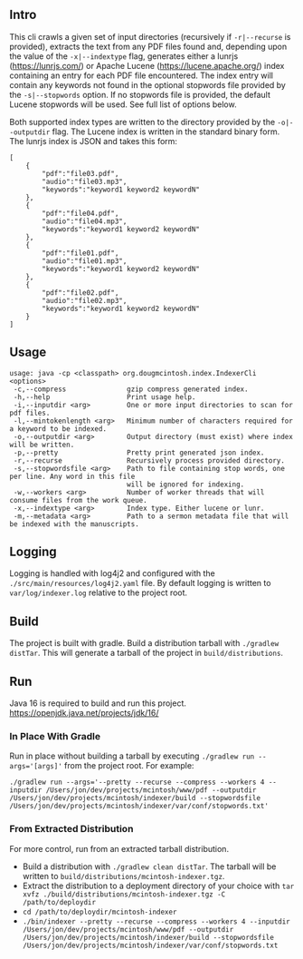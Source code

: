 ## Intro

This cli crawls a given set of input directories (recursively if `-r|--recurse` is provided), extracts the text from any PDF files found and, depending upon the value of the `-x|--indextype` flag, generates either a lunrjs (https://lunrjs.com/) or Apache Lucene (https://lucene.apache.org/) index containing an entry for each PDF file encountered. The index entry will contain any keywords not found in the optional stopwords file provided by the `-s|--stopwords` option. If no stopwords file is provided, the default Lucene stopwords will be used. See full list of options below.

Both supported index types are written to the directory provided by the `-o|--outputdir` flag. The Lucene index is written in the standard binary form. The lunrjs index is JSON and takes this form:

```
[
	{
		"pdf":"file03.pdf",
		"audio":"file03.mp3",
		"keywords":"keyword1 keyword2 keywordN"
	},
	{
		"pdf":"file04.pdf",
		"audio":"file04.mp3",
		"keywords":"keyword1 keyword2 keywordN"
	},
	{
		"pdf":"file01.pdf",
		"audio":"file01.mp3",
		"keywords":"keyword1 keyword2 keywordN"
	},
	{
		"pdf":"file02.pdf",
		"audio":"file02.mp3",
		"keywords":"keyword1 keyword2 keywordN"
	}
]
```

## Usage

```
usage: java -cp <classpath> org.dougmcintosh.index.IndexerCli <options>
 -c,--compress               gzip compress generated index.
 -h,--help                   Print usage help.
 -i,--inputdir <arg>         One or more input directories to scan for pdf files.
 -l,--mintokenlength <arg>   Minimum number of characters required for a keyword to be indexed.
 -o,--outputdir <arg>        Output directory (must exist) where index will be written.
 -p,--pretty                 Pretty print generated json index.
 -r,--recurse                Recursively process provided directory.
 -s,--stopwordsfile <arg>    Path to file containing stop words, one per line. Any word in this file
                             will be ignored for indexing.
 -w,--workers <arg>          Number of worker threads that will consume files from the work queue.
 -x,--indextype <arg>        Index type. Either lucene or lunr.
 -m,--metadata <arg>         Path to a sermon metadata file that will be indexed with the manuscripts.
 ```
 
## Logging

Logging is handled with log4j2 and configured with the `./src/main/resources/log4j2.yaml` file. By default logging is written to `var/log/indexer.log` relative to the project root.
 
## Build
 
 The project is built with gradle. Build a distribution tarball with `./gradlew distTar`. This will generate a tarball of the project in `build/distributions`.
 
## Run

Java 16 is required to build and run this project. https://openjdk.java.net/projects/jdk/16/

### In Place With Gradle

Run in place without building a tarball by executing `./gradlew run --args='[args]'` from the project root. For example:

```
./gradlew run --args='--pretty --recurse --compress --workers 4 --inputdir /Users/jon/dev/projects/mcintosh/www/pdf --outputdir /Users/jon/dev/projects/mcintosh/indexer/build --stopwordsfile /Users/jon/dev/projects/mcintosh/indexer/var/conf/stopwords.txt'
```

### From Extracted Distribution

For more control, run from an extracted tarball distribution.

* Build a distribution with `./gradlew clean distTar`. The tarball will be written to `build/distributions/mcintosh-indexer.tgz`.
* Extract the distribution to a deployment directory of your choice with `tar xvfz ./build/distributions/mcintosh-indexer.tgz -C /path/to/deploydir`
* `cd /path/to/deploydir/mcintosh-indexer`
* `./bin/indexer --pretty --recurse --compress --workers 4 --inputdir /Users/jon/dev/projects/mcintosh/www/pdf --outputdir /Users/jon/dev/projects/mcintosh/indexer/build --stopwordsfile /Users/jon/dev/projects/mcintosh/indexer/var/conf/stopwords.txt`
